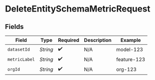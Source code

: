 # DeleteEntitySchemaMetricRequest


## Fields

| Field              | Type               | Required           | Description        | Example            |
| ------------------ | ------------------ | ------------------ | ------------------ | ------------------ |
| `datasetId`        | *String*           | :heavy_check_mark: | N/A                | model-123          |
| `metricLabel`      | *String*           | :heavy_check_mark: | N/A                | feature-123        |
| `orgId`            | *String*           | :heavy_check_mark: | N/A                | org-123            |